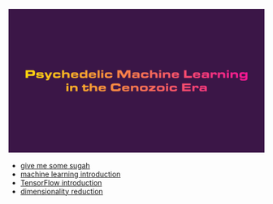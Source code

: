 ![](https://raw.githubusercontent.com/wdbm/Psychedelic_Machine_Learning_in_the_Cenozoic_Era/master/media/Psychedelic_Machine_Learning_in_the_Cenozoic_Era.png)

- [give me some sugah](sugah.md)
- [machine learning introduction](https://github.com/wdbm/Psychedelic_Machine_Learning_in_the_Cenozoic_Era/blob/master/machine_learning_introduction.ipynb)
- [TensorFlow introduction](https://github.com/wdbm/Psychedelic_Machine_Learning_in_the_Cenozoic_Era/blob/master/TensorFlow_introduction.ipynb)
- [dimensionality reduction](https://github.com/wdbm/Psychedelic_Machine_Learning_in_the_Cenozoic_Era/blob/master/dimensionality_reduction.ipynb)
